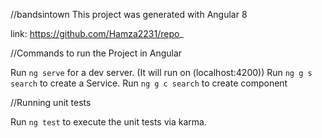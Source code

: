 
//bandsintown
This project was generated with Angular 8


link: https://github.com/Hamza2231/repo_

//Commands to run the Project in Angular 

Run `ng serve` for a dev server. (It will run on (localhost:4200))
Run `ng g s search` to create a Service.
Run `ng g c search` to create component

//Running unit tests

Run `ng test` to execute the unit tests via karma.


